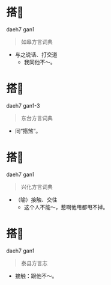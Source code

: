 # 搭𠵹
daeh7 gan1
> 如皋方言词典
- 与之说话、打交道
  - 我同他不～。

# 搭𠵹
daeh7 gan1-3
> 东台方言词典
- 同“搭煞”。

# 搭𠵹
daeh7 gan1
> 兴化方言词典
- （喻）接触、交往
  - 这个人不能～，惹啊他甩都甩不掉。


# 搭𠵹
daeh7 gan1
> 泰县方言志
- 接触：跟他不～。
